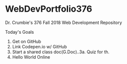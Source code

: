 # WebDevPortfolio376
Dr. Crumbie's 376 Fall 2018 Web Development Repository


Today's Goals
  1. Get on GitHub
  2. Link Codepen.io w/ GitHub
  3. Start a shared class doc(G.Doc)..3a. Quiz for th.
  4. Hello World Online
